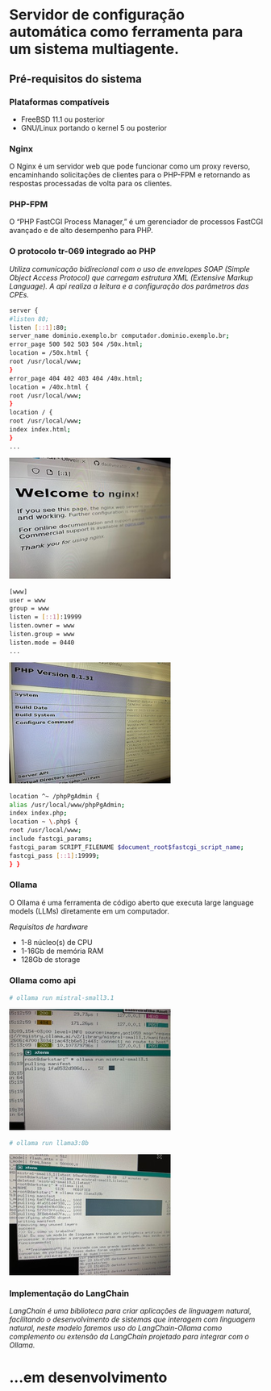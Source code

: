 <!-- ABOUT THE PROJECT -->

# Servidor de configura&ccedil;&atilde;o autom&aacute;tica como ferramenta para um sistema multiagente.

## Pr&eacute;-requisitos do sistema

### Plataformas compat&iacute;veis

* FreeBSD 11.1 ou posterior
* GNU/Linux portando o kernel 5 ou posterior

### Nginx

O Nginx &eacute; um servidor web que pode funcionar como um proxy reverso, encaminhando solicita&ccedil;&otilde;es de clientes para o PHP-FPM e retornando as respostas processadas de volta para os clientes.

### PHP-FPM

O “PHP FastCGI Process Manager,” &eacute; um gerenciador de processos FastCGI avan&ccedil;ado e de alto desempenho para PHP.

### O protocolo tr-069 integrado ao PHP

_Utiliza comunica&ccedil;&atilde;o bidirecional com o uso de envelopes SOAP (Simple Object Access Protocol) que carregam estrutura XML (Extensive Markup Language). A api realiza a leitura e a configura&ccedil;&atilde;o dos par&acirc;metros das CPEs._

```sh
server {
#listen 80;
listen [::1]:80;
server_name dominio.exemplo.br computador.dominio.exemplo.br;
error_page 500 502 503 504 /50x.html;
location = /50x.html {
root /usr/local/www;
}
error_page 404 402 403 404 /40x.html;
location = /40x.html {
root /usr/local/www;
}
location / {
root /usr/local/www;
index index.html;
}
...
```

![Image_0209](assets/images/itens/IMG_0209.jpg)

```sh
[www]
user = www
group = www
listen = [::1]:19999
listen.owner = www
listen.group = www
listen.mode = 0440
...
```

![Image_0210](assets/images/itens/IMG_0210.jpg)

```sh
location ^~ /phpPgAdmin {
alias /usr/local/www/phpPgAdmin;
index index.php;
location ~ \.php$ {
root /usr/local/www;
include fastcgi_params;
fastcgi_param SCRIPT_FILENAME $document_root$fastcgi_script_name;
fastcgi_pass [::1]:19999;
} }
```

### Ollama

O Ollama &eacute; uma ferramenta de c&oacute;digo aberto que executa large language models (LLMs) diretamente em um computador.

_Requisitos de hardware_

* 1-8 n&uacute;cleo(s) de CPU
* 1-16Gb de mem&oacute;ria RAM
* 128Gb de storage

### Ollama como api

```sh
# ollama run mistral-small3.1
```

![Image_0245](assets/images/itens/IMG_0245.jpg)

```sh
# ollama run llama3:8b
```

![Image_0246](assets/images/itens/IMG_0246.jpg)

### Implementa&ccedil;&atilde;o do LangChain
_LangChain &eacute; uma biblioteca para criar aplica&ccedil;&otilde;es de linguagem natural, facilitando o desenvolvimento de sistemas que interagem com linguagem natural, neste modelo faremos uso do LangChain-Ollama como complemento ou extens&atilde;o da LangChain projetado para integrar com o Ollama._

# ...em desenvolvimento
